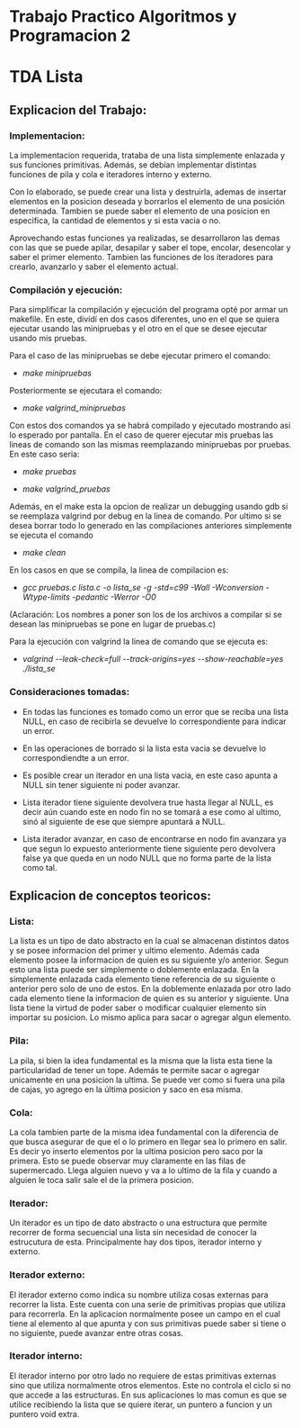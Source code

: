 # Trabajo Practico Algoritmos y Programacion 2
# TDA Lista
## Explicacion del Trabajo:
### Implementacion:

La implementacion requerida, trataba de una lista simplemente enlazada y sus funciones primitivas. Además, se debían
implementar distintas funciones de pila y cola e iteradores interno y externo.

Con lo elaborado, se puede crear una lista y destruirla, ademas de insertar elementos en la posicion deseada y borrarlos
el elemento de una posición determinada. Tambien se puede saber el elemento de una posicion en especifica, la cantidad de elementos y si esta vacia o no.

Aprovechando estas funciones ya realizadas, se desarrollaron las demas con las que se puede apilar, desapilar y saber el tope, encolar, desencolar y saber el primer elemento. Tambien las funciones de los iteradores para crearlo, avanzarlo y saber el elemento actual.

### Compilación y ejecución:
Para simplificar la compilación y ejecución del programa opté por armar un makefile. En este, dividí en dos casos diferentes, uno en el que se quiera ejecutar usando las minipruebas y el otro en el que se desee ejecutar usando mis pruebas.

Para el caso de las minipruebas se debe ejecutar primero el comando:

- _make minipruebas_

Posteriormente se ejecutara el comando:

- _make valgrind_minipruebas_

Con estos dos comandos ya se habrá compilado y ejecutado mostrando asi lo esperado por pantalla. En el caso de querer ejecutar mis pruebas las lineas de comando son las mismas reemplazando minipruebas por pruebas. En este caso seria:

- _make pruebas_

- _make valgrind_pruebas_

Además, en el make esta la opcion de realizar un debugging usando gdb si se reemplaza valgrind por debug en la linea de comando. Por ultimo si se desea borrar todo lo generado en las compilaciones anteriores simplemente se ejecuta el comando

- _make clean_

En los casos en que se compila, la linea de compilacion es:

- _gcc pruebas.c lista.c -o lista_se -g -std=c99 -Wall -Wconversion -Wtype-limits -pedantic -Werror -O0_

(Aclaración: Los nombres a poner son los de los archivos a compilar si se desean las minipruebas se pone en lugar de pruebas.c)

Para la ejecución con valgrind la linea de comando que se ejecuta es:

- _valgrind --leak-check=full --track-origins=yes --show-reachable=yes ./lista_se_

### Consideraciones tomadas:

- En todas las funciones es tomado como un error que se reciba una lista NULL, en caso de recibirla se devuelve lo correspondiente para indicar un error.

- En las operaciones de borrado si la lista esta vacia se devuelve lo correspondiendte a un error.

- Es posible crear un iterador en una lista vacia, en este caso apunta a NULL sin tener siguiente ni poder avanzar.

- Lista iterador tiene siguiente devolvera true hasta llegar al NULL, es decir aún cuando este en nodo fin no se tomará a ese como al ultimo, sinó al siguiente de ese que siempre apuntará a NULL.

- Lista iterador avanzar, en caso de encontrarse en nodo fin avanzara ya que segun lo expuesto anteriormente tiene siguiente pero devolvera false ya que queda en un nodo NULL que no forma parte de la lista como tal.

## Explicacion de conceptos teoricos:
### Lista:

La lista es un tipo de dato abstracto en la cual se almacenan distintos datos y se posee informacion del primer y ultimo elemento. Además cada elemento posee la informacion de quien es su siguiente y/o anterior. Segun esto una lista puede ser simplemente o doblemente enlazada. En la simplemente enlazada cada elemento tiene referencia de su siguiente o anterior pero solo de uno de estos. En la doblemente enlazada por otro lado cada elemento tiene la informacion de quien es su anterior y siguiente. Una lista tiene la virtud de poder saber o modificar cualquier elemento sin importar su posicion. Lo mismo aplica para sacar o agregar algun elemento.

### Pila:
La pila, si bien la idea fundamental es la misma que la lista esta tiene la particularidad de tener un tope. Además te permite sacar o agregar unicamente en una posicion la ultima. Se puede ver como si fuera una pila de cajas, yo agrego en la última posicion y saco en esa misma.

### Cola:
La cola tambien parte de la misma idea fundamental con la diferencia de que busca asegurar de que el o lo primero en llegar sea lo primero en salir. Es decir yo inserto elementos por la ultima posicion pero saco por la primera. Esto se puede observar muy claramente en las filas de supermercado. Llega alguien nuevo y va a lo ultimo de la fila y cuando a alguien le toca salir sale el de la primera posicion.

### Iterador:
Un iterador es un tipo de dato abstracto o una estructura que permite recorrer de forma secuencial una lista sin necesidad de conocer la estrucutura de esta. Principalmente hay dos tipos, iterador interno y externo.

### Iterador externo:
El iterador externo como indica su nombre utiliza cosas externas para recorrer la lista. Este cuenta con una serie de primitivas propias que utiliza para recorrerla. En la aplicacion normalmente posee un campo en el cual tiene al elemento al que apunta y con sus primitivas puede saber si tiene o no siguiente, puede avanzar entre otras cosas.

### Iterador interno:
El iterador interno por otro lado no requiere de estas primitivas externas sino que utiliza normalmente otros elementos. Este no controla el ciclo si no que accede a las estructuras. En sus aplicaciones lo mas comun es que se utilice recibiendo la lista que se quiere iterar, un puntero a funcion y un puntero void extra.
